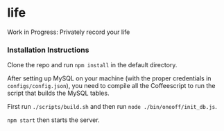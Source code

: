 life
=============

Work in Progress: Privately record your life

### Installation Instructions

Clone the repo and run `npm install` in the default directory.

After setting up MySQL on your machine (with the proper credentials in `configs/config.json`),
you need to compile all the Coffeescript to run the script that builds the MySQL tables.

First run `./scripts/build.sh` and then run `node ./bin/oneoff/init_db.js`.

`npm start` then starts the server.
